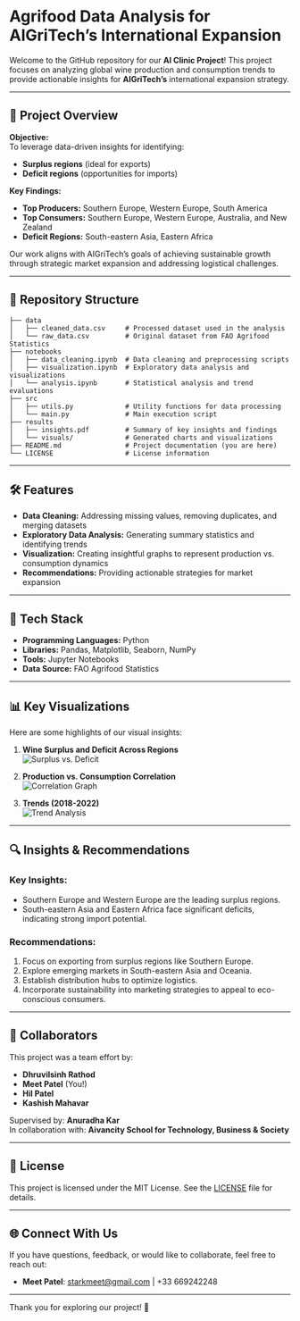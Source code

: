 # Agrifood Data Analysis for AIGriTech’s International Expansion

Welcome to the GitHub repository for our **AI Clinic Project**! This project focuses on analyzing global wine production and consumption trends to provide actionable insights for **AIGriTech’s** international expansion strategy. 

---

## 🌟 Project Overview

**Objective:**  
To leverage data-driven insights for identifying:  
- **Surplus regions** (ideal for exports)
- **Deficit regions** (opportunities for imports)

**Key Findings:**  
- **Top Producers:** Southern Europe, Western Europe, South America
- **Top Consumers:** Southern Europe, Western Europe, Australia, and New Zealand
- **Deficit Regions:** South-eastern Asia, Eastern Africa

Our work aligns with AIGriTech’s goals of achieving sustainable growth through strategic market expansion and addressing logistical challenges.

---

## 📂 Repository Structure

```plaintext
├── data
│   ├── cleaned_data.csv     # Processed dataset used in the analysis
│   └── raw_data.csv         # Original dataset from FAO Agrifood Statistics
├── notebooks
│   ├── data_cleaning.ipynb  # Data cleaning and preprocessing scripts
│   ├── visualization.ipynb  # Exploratory data analysis and visualizations
│   └── analysis.ipynb       # Statistical analysis and trend evaluations
├── src
│   ├── utils.py             # Utility functions for data processing
│   └── main.py              # Main execution script
├── results
│   ├── insights.pdf         # Summary of key insights and findings
│   └── visuals/             # Generated charts and visualizations
├── README.md                # Project documentation (you are here)
└── LICENSE                  # License information
```

---

## 🛠️ Features

- **Data Cleaning:** Addressing missing values, removing duplicates, and merging datasets
- **Exploratory Data Analysis:** Generating summary statistics and identifying trends
- **Visualization:** Creating insightful graphs to represent production vs. consumption dynamics
- **Recommendations:** Providing actionable strategies for market expansion

---

## 🔧 Tech Stack

- **Programming Languages:** Python
- **Libraries:** Pandas, Matplotlib, Seaborn, NumPy
- **Tools:** Jupyter Notebooks
- **Data Source:** FAO Agrifood Statistics

---

## 📊 Key Visualizations

Here are some highlights of our visual insights:

1. **Wine Surplus and Deficit Across Regions**  
![Surplus vs. Deficit](results/visuals/surplus_deficit.png)

2. **Production vs. Consumption Correlation**  
![Correlation Graph](results/visuals/correlation_graph.png)

3. **Trends (2018-2022)**  
![Trend Analysis](results/visuals/trend_analysis.png)

---

## 🔍 Insights & Recommendations

### Key Insights:
- Southern Europe and Western Europe are the leading surplus regions.
- South-eastern Asia and Eastern Africa face significant deficits, indicating strong import potential.

### Recommendations:
1. Focus on exporting from surplus regions like Southern Europe.
2. Explore emerging markets in South-eastern Asia and Oceania.
3. Establish distribution hubs to optimize logistics.
4. Incorporate sustainability into marketing strategies to appeal to eco-conscious consumers.

---

## 🤝 Collaborators

This project was a team effort by:
- **Dhruvilsinh Rathod**
- **Meet Patel** (You!)
- **Hil Patel**
- **Kashish Mahavar**

Supervised by: **Anuradha Kar**  
In collaboration with: **Aivancity School for Technology, Business & Society**

---

## 📜 License

This project is licensed under the MIT License. See the [LICENSE](LICENSE) file for details.

---

## 🌐 Connect With Us

If you have questions, feedback, or would like to collaborate, feel free to reach out:
- **Meet Patel**: starkmeet@gmail.com | +33 669242248

---

Thank you for exploring our project! 🚀
